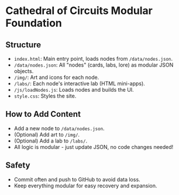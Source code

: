 # Cathedral of Circuits Modular Foundation

## Structure
- `index.html`: Main entry point, loads nodes from `/data/nodes.json`.
- `/data/nodes.json`: All "nodes" (cards, labs, lore) as modular JSON objects.
- `/img/`: Art and icons for each node.
- `/labs/`: Each node's interactive lab (HTML mini-apps).
- `/js/loadNodes.js`: Loads nodes and builds the UI.
- `style.css`: Styles the site.

## How to Add Content
- Add a new node to `/data/nodes.json`.
- (Optional) Add art to `/img/`.
- (Optional) Add a lab to `/labs/`.
- All logic is modular - just update JSON, no code changes needed!

## Safety
- Commit often and push to GitHub to avoid data loss.
- Keep everything modular for easy recovery and expansion.
